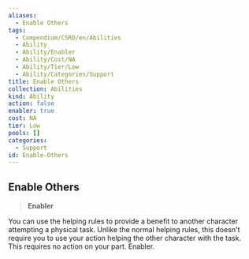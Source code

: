 ```yaml
---
aliases:
  - Enable Others
tags:
  - Compendium/CSRD/en/Abilities
  - Ability
  - Ability/Enabler
  - Ability/Cost/NA
  - Ability/Tier/Low
  - Ability/Categories/Support
title: Enable Others
collection: Abilities
kind: Ability
action: false
enabler: true
cost: NA
tier: Low
pools: []
categories:
  - Support
id: Enable-Others
---
```

## Enable Others    
>**Enabler**  
    
You can use the helping rules to provide a benefit to another character attempting a physical task. Unlike the normal helping rules, this doesn't require you to use your action helping the other character with the task. This requires no action on your part. Enabler.
